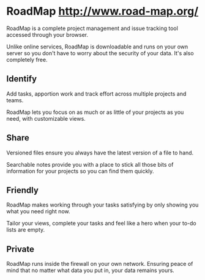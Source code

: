 RoadMap http://www.road-map.org/
======= 

RoadMap is a complete project management and issue tracking tool accessed through your browser.

Unlike online services, RoadMap is downloadable and runs on your own server so you don't have to worry about the security of your data.
It's also completely free.

Identify
--------

Add tasks, apportion work and track effort across multiple projects and teams.

RoadMap lets you focus on as much or as little of your projects as you need, with customizable views.

Share
-----

Versioned files ensure you always have the latest version of a file to hand.

Searchable notes provide you with a place to stick all those bits of information for your projects so you can find them quickly.

Friendly
--------

RoadMap makes working through your tasks satisfying by only showing you what you need right now.

Tailor your views, complete your tasks and feel like a hero when your to-do lists are empty.

Private
-------

RoadMap runs inside the firewall on your own network. Ensuring peace of mind that no matter what data you put in, your data remains yours.